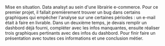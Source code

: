 Mise en situation.
Data analsyt au sein d'une librairie e-commerce.
Pour ce premier projet, il fallait premièrement trouver un bug dans certains graphiques qui empêcher l'analyse sur une certaines périodes : un e-mail était à faire en livrable.
Dans un deuxième temps, je devais remplir un dashbord déjà fourni, compléter avec les infos manquantes, ensuite réaliser trois graphiques pertinants avec des infos du dashbord. 
Pour finir faire un présentation avec toutes ces informations et une conclusion métier.
